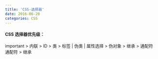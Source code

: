 ```yaml
---
title: 'CSS-选择器'
date: 2016-06-20
categories: CSS
---
```


#### CSS 选择器优先级：

important > 内联 > ID > 类 > 标签 | 伪类 | 属性选择 > 伪对象 > 继承 > 通配符 通配符 > 继承
